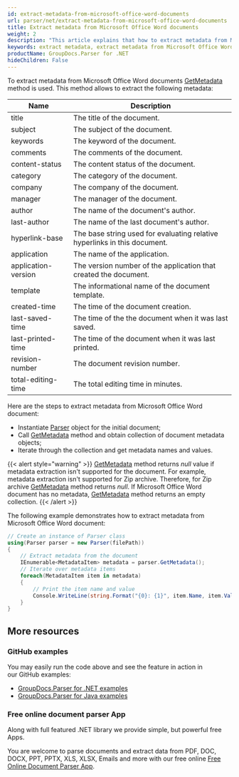 ```yaml
---
id: extract-metadata-from-microsoft-office-word-documents
url: parser/net/extract-metadata-from-microsoft-office-word-documents
title: Extract metadata from Microsoft Office Word documents
weight: 2
description: "This article explains that how to extract metadata from Microsoft Office Word (.doc, .docx) documents"
keywords: extract metadata, extract metadata from Microsoft Office Word,.doc, .docx
productName: GroupDocs.Parser for .NET
hideChildren: False
---
```

To extract metadata from Microsoft Office Word documents [GetMetadata](https://reference.groupdocs.com/net/parser/groupdocs.parser/parser/methods/getmetadata) method is used. This method allows to extract the following metadata:

| Name | Description |
| --- | --- |
| title | The title of the document. |
| subject | The subject of the document. |
| keywords | The keyword of the document. |
| comments | The comments of the document. |
| content-status | The content status of the document. |
| category | The category of the document. |
| company | The company of the document. |
| manager | The manager of the document. |
| author | The name of the document's author. |
| last-author | The name of the last document's author. |
| hyperlink-base | The base string used for evaluating relative hyperlinks in this document. |
| application | The name of the application. |
| application-version | The version number of the application that created the document. |
| template | The informational name of the document template. |
| created-time | The time of the document creation. |
| last-saved-time | The time of the the document when it was last saved. |
| last-printed-time | The time of the document when it was last printed. |
| revision-number | The document revision number. |
| total-editing-time | The total editing time in minutes. |

Here are the steps to extract metadata from Microsoft Office Word document:

*   Instantiate [Parser](https://reference.groupdocs.com/net/parser/groupdocs.parser/parser) object for the initial document;
*   Call [GetMetadata](https://reference.groupdocs.com/net/parser/groupdocs.parser/parser/methods/getmetadata) method and obtain collection of document metadata objects;
*   Iterate through the collection and get metadata names and values.

{{< alert style="warning" >}}
[GetMetadata](https://reference.groupdocs.com/net/parser/groupdocs.parser/parser/methods/getmetadata) method returns *null* value if metadata extraction isn't supported for the document. For example, metadata extraction isn't supported for Zip archive. Therefore, for Zip archive [GetMetadata](https://reference.groupdocs.com/net/parser/groupdocs.parser/parser/methods/getmetadata) method returns *null*. If Microsoft Office Word document has no metadata, [GetMetadata](https://reference.groupdocs.com/net/parser/groupdocs.parser/parser/methods/getmetadata) method returns an empty collection.
{{< /alert >}}

The following example demonstrates how to extract metadata from Microsoft Office Word document:

```csharp
// Create an instance of Parser class
using(Parser parser = new Parser(filePath))
{
    // Extract metadata from the document
    IEnumerable<MetadataItem> metadata = parser.GetMetadata();
    // Iterate over metadata items
    foreach(MetadataItem item in metadata)
    {
        // Print the item name and value
        Console.WriteLine(string.Format("{0}: {1}", item.Name, item.Value));
    }
}
```

## More resources

### GitHub examples

You may easily run the code above and see the feature in action in our GitHub examples:

*   [GroupDocs.Parser for .NET examples](https://github.com/groupdocs-parser/GroupDocs.Parser-for-.NET)    
*   [GroupDocs.Parser for Java examples](https://github.com/groupdocs-parser/GroupDocs.Parser-for-Java)    

### Free online document parser App

Along with full featured .NET library we provide simple, but powerful free Apps.

You are welcome to parse documents and extract data from PDF, DOC, DOCX, PPT, PPTX, XLS, XLSX, Emails and more with our free online [Free Online Document Parser App](https://products.groupdocs.app/parser).